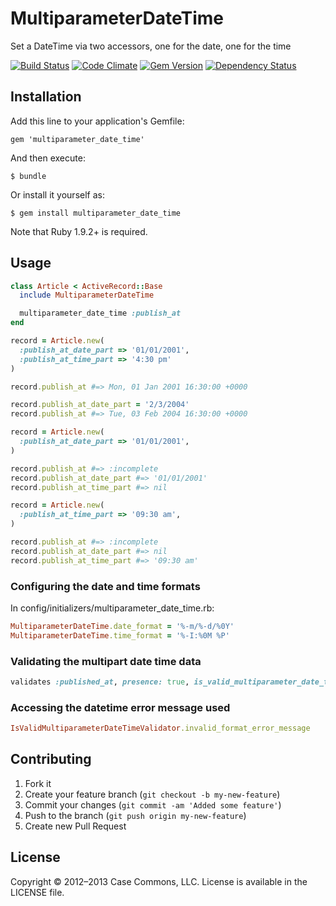 # MultiparameterDateTime

Set a DateTime via two accessors, one for the date, one for the time

[![Build Status](https://secure.travis-ci.org/Casecommons/multiparameter_date_time.png?branch=master)](https://travis-ci.org/Casecommons/multiparameter_date_time)
[![Code Climate](https://codeclimate.com/github/Casecommons/multiparameter_date_time.png)](https://codeclimate.com/github/Casecommons/multiparameter_date_time)
[![Gem Version](https://badge.fury.io/rb/multiparameter_date_time.png)](https://rubygems.org/gems/multiparameter_date_time)
[![Dependency Status](https://gemnasium.com/Casecommons/multiparameter_date_time.png)](https://gemnasium.com/Casecommons/multiparameter_date_time)

## Installation

Add this line to your application's Gemfile:

    gem 'multiparameter_date_time'

And then execute:

    $ bundle

Or install it yourself as:

    $ gem install multiparameter_date_time

Note that Ruby 1.9.2+ is required.

## Usage

```ruby
class Article < ActiveRecord::Base
  include MultiparameterDateTime

  multiparameter_date_time :publish_at
end

record = Article.new(
  :publish_at_date_part => '01/01/2001',
  :publish_at_time_part => '4:30 pm'
)

record.publish_at #=> Mon, 01 Jan 2001 16:30:00 +0000

record.publish_at_date_part = '2/3/2004'
record.publish_at #=> Tue, 03 Feb 2004 16:30:00 +0000

record = Article.new(
  :publish_at_date_part => '01/01/2001',
)

record.publish_at #=> :incomplete
record.publish_at_date_part #=> '01/01/2001'
record.publish_at_time_part #=> nil

record = Article.new(
  :publish_at_time_part => '09:30 am',
)

record.publish_at #=> :incomplete
record.publish_at_date_part #=> nil
record.publish_at_time_part #=> '09:30 am'
```

### Configuring the date and time formats
In config/initializers/multiparameter\_date\_time.rb:

```ruby
MultiparameterDateTime.date_format = '%-m/%-d/%0Y'
MultiparameterDateTime.time_format = '%-I:%0M %P'
```

### Validating the multipart date time data

```ruby
validates :published_at, presence: true, is_valid_multiparameter_date_time: true
```

### Accessing the datetime error message used

```ruby
IsValidMultiparameterDateTimeValidator.invalid_format_error_message
```

## Contributing

1. Fork it
2. Create your feature branch (`git checkout -b my-new-feature`)
3. Commit your changes (`git commit -am 'Added some feature'`)
4. Push to the branch (`git push origin my-new-feature`)
5. Create new Pull Request

## License

Copyright © 2012–2013 Case Commons, LLC. License is available in the LICENSE file.
